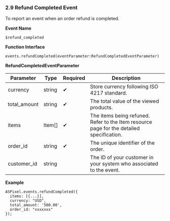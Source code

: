 ### **2.9 Refund Completed Event**

To report an event when an order refund is completed.

**Event Name**

`$refund_completed` 

**Function Interface**

`events.refundCompleted(eventParameter:RefundCompletedEventParameter)`

**RefundCompletedEventParameter**

| Parameter | Type | Required | Description |
| --- | --- | --- | --- |
| currency | string | ✔ | Store currency following ISO 4217 standard. |
| total_amount | string | ✔ | The total value of the viewed products. |
| items | Item[] | ✔ | The items being refuned. Refer to the Item resource page for the detailed specification. |
| order_id | string | ✔ | The unique identifier of the order. |
| customer_id | string |  | The ID of your customer in your system who associated to the event. |

**Example**

```tsx
ASPixel.events.refundCompleted({
  items: [{...}],
  currency: "USD",
  total_amount: '500.00',
  order_id: "xxxxxxx"
});
```